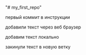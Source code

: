 "# my_first_repo" 

первый коммит в инструкции

добавили текст через веб браузер

добавим текст локально

закинули текст в новую ветку